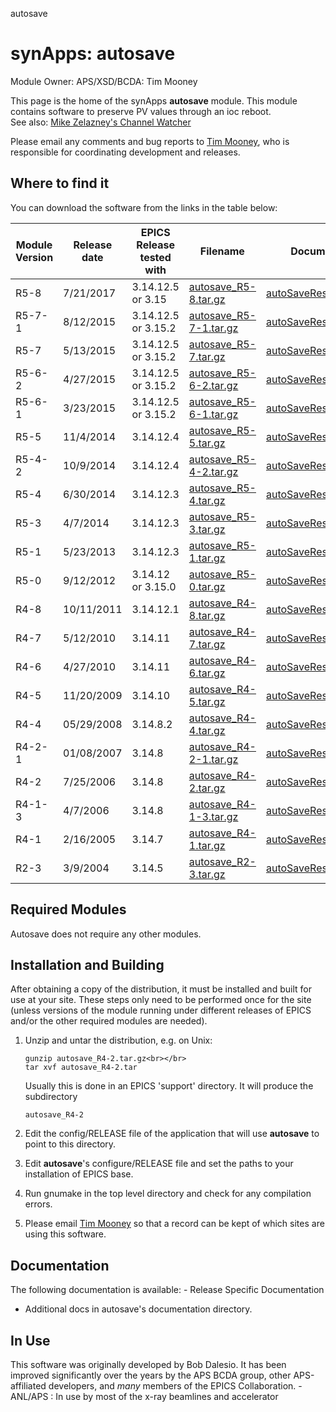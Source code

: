 autosave

synApps: autosave
=================

Module Owner: APS/XSD/BCDA: Tim Mooney

This page is the home of the synApps __autosave__ module. This module contains software to preserve PV values through an ioc reboot.  
See also: [Mike Zelazney's Channel Watcher](http://www.slac.stanford.edu/comp/unix/package/epics/extensions/ChannelWatcher/)

Please email any comments and bug reports to [Tim Mooney](mailto:mooney_at_aps.anl.gov), who is responsible for coordinating development and releases.

Where to find it
----------------

You can download the software from the links in the table below:

| __Module Version__ | __Release date__ | __EPICS Release tested with__ | __Filename__ | __Documentation__ | __Release Notes__ | __Known Problems__ |
|---|---|---|---|---|---|---|
| R5-8 | 7/21/2017 | 3.14.12.5 or 3.15 | [autosave\_R5-8.tar.gz](https://github.com/epics-modules/autosave/archive/R5-8.tar.gz) | [autoSaveRestore.html](http://htmlpreview.github.io/?https://github.com/epics-modules/autosave/blob/R5-8/documentation/autoSaveRestore.html) | [autosaveReleaseNotes.html](http://htmlpreview.github.io/?https://github.com/epics-modules/autosave/blob/R5-8/documentation/autosaveReleaseNotes.html) | [bugs.html](bugs.html) |
| R5-7-1 | 8/12/2015 | 3.14.12.5 or 3.15.2 | [autosave\_R5-7-1.tar.gz](https://github.com/epics-modules/autosave/archive/R5-7-1.tar.gz) | [autoSaveRestore.html](http://htmlpreview.github.io/?https://github.com/epics-modules/autosave/blob/R5-7-1/documentation/autoSaveRestore.html) | [autosaveReleaseNotes.html](http://htmlpreview.github.io/?https://github.com/epics-modules/autosave/blob/R5-7-1/documentation/autosaveReleaseNotes.html) | [bugs.html](bugs.html) |
| R5-7 | 5/13/2015 | 3.14.12.5 or 3.15.2 | [autosave\_R5-7.tar.gz](https://github.com/epics-modules/autosave/archive/R5-7.tar.gz) | [autoSaveRestore.html](http://htmlpreview.github.io/?https://github.com/epics-modules/autosave/blob/R5-7/documentation/autoSaveRestore.html) | [autosaveReleaseNotes.html](http://htmlpreview.github.io/?https://github.com/epics-modules/autosave/blob/R5-7/documentation/autosaveReleaseNotes.html) | [bugs.html](bugs.html) |
| R5-6-2 | 4/27/2015 | 3.14.12.5 or 3.15.2 | [autosave\_R5-6-2.tar.gz](https://github.com/epics-modules/autosave/archive/R5-6-2.tar.gz) | [autoSaveRestore.html](http://htmlpreview.github.io/?https://github.com/epics-modules/autosave/blob/R5-6-2/documentation/autoSaveRestore.html) | [autosaveReleaseNotes.html](http://htmlpreview.github.io/?https://github.com/epics-modules/autosave/blob/R5-6-2/documentation/autosaveReleaseNotes.html) | [bugs.html](bugs.html) |
| R5-6-1 | 3/23/2015 | 3.14.12.5 or 3.15.2 | [autosave\_R5-6-1.tar.gz](https://github.com/epics-modules/autosave/archive/R5-6-1.tar.gz) | [autoSaveRestore.html](http://htmlpreview.github.io/?https://github.com/epics-modules/autosave/blob/R5-6-1/documentation/autoSaveRestore.html) | [autosaveReleaseNotes.html](http://htmlpreview.github.io/?https://github.com/epics-modules/autosave/blob/R5-6-1/documentation/autosaveReleaseNotes.html) | [bugs.html](bugs.html) |
| R5-5 | 11/4/2014 | 3.14.12.4 | [autosave\_R5-5.tar.gz](https://github.com/epics-modules/autosave/archive/R5-5.tar.gz) | [autoSaveRestore.html](http://htmlpreview.github.io/?https://github.com/epics-modules/autosave/blob/R5-5/documentation/autoSaveRestore.html) | [autosaveReleaseNotes.html](http://htmlpreview.github.io/?https://github.com/epics-modules/autosave/blob/R5-5/documentation/autosaveReleaseNotes.html) | [bugs.html](bugs.html) |
| R5-4-2 | 10/9/2014 | 3.14.12.4 | [autosave\_R5-4-2.tar.gz](https://github.com/epics-modules/autosave/archive/R5-4-2.tar.gz) | [autoSaveRestore.html](http://htmlpreview.github.io/?https://github.com/epics-modules/autosave/blob/R5-4-2/documentation/autoSaveRestore.html) | [autosaveReleaseNotes.html](http://htmlpreview.github.io/?https://github.com/epics-modules/autosave/blob/R5-4-2/documentation/autosaveReleaseNotes.html) | [bugs.html](bugs.html) |
| R5-4 | 6/30/2014 | 3.14.12.3 | [autosave\_R5-4.tar.gz](https://github.com/epics-modules/autosave/archive/R5-4.tar.gz) | [autoSaveRestore.html](http://htmlpreview.github.io/?https://github.com/epics-modules/autosave/blob/R5-4/documentation/autoSaveRestore.html) | [autosaveReleaseNotes.html](http://htmlpreview.github.io/?https://github.com/epics-modules/autosave/blob/R5-4/documentation/autosaveReleaseNotes.html) | [bugs.html](bugs.html) |
| R5-3 | 4/7/2014 | 3.14.12.3 | [autosave\_R5-3.tar.gz](https://github.com/epics-modules/autosave/archive/R5-3.tar.gz) | [autoSaveRestore.html](http://htmlpreview.github.io/?https://github.com/epics-modules/autosave/blob/R5-3/documentation/autoSaveRestore.html) | [autosaveReleaseNotes.html](http://htmlpreview.github.io/?https://github.com/epics-modules/autosave/blob/R5-3/documentation/autosaveReleaseNotes.html) | [bugs.html](bugs.html) |
| R5-1 | 5/23/2013 | 3.14.12.3 | [autosave\_R5-1.tar.gz](https://github.com/epics-modules/autosave/archive/R5-1.tar.gz) | [autoSaveRestore.html](http://htmlpreview.github.io/?https://github.com/epics-modules/autosave/blob/R5-1/documentation/autoSaveRestore.html) | [autosaveReleaseNotes.html](http://htmlpreview.github.io/?https://github.com/epics-modules/autosave/blob/R5-1/documentation/autosaveReleaseNotes.html) | [bugs.html](bugs.html) |
| R5-0 | 9/12/2012 | 3.14.12 or 3.15.0 | [autosave\_R5-0.tar.gz](https://github.com/epics-modules/autosave/archive/R5-0.tar.gz) | [autoSaveRestore.html](http://htmlpreview.github.io/?https://github.com/epics-modules/autosave/blob/R5-0/documentation/autoSaveRestore.html) | [autosaveReleaseNotes.html](http://htmlpreview.github.io/?https://github.com/epics-modules/autosave/blob/R5-0/documentation/autosaveReleaseNotes.html) | [bugs.html](bugs.html) |
| R4-8 | 10/11/2011 | 3.14.12.1 | [autosave\_R4-8.tar.gz](https://github.com/epics-modules/autosave/archive/R4-8.tar.gz) | [autoSaveRestore.html](http://htmlpreview.github.io/?https://github.com/epics-modules/autosave/blob/R4-8/documentation/autoSaveRestore.html) | [autosaveReleaseNotes.html](http://htmlpreview.github.io/?https://github.com/epics-modules/autosave/blob/R4-8/documentation/autosaveReleaseNotes.html) | [bugs.html](bugs.html) |
| R4-7 | 5/12/2010 | 3.14.11 | [autosave\_R4-7.tar.gz](https://github.com/epics-modules/autosave/archive/R4-7.tar.gz) | [autoSaveRestore.html](http://htmlpreview.github.io/?https://github.com/epics-modules/autosave/blob/R4-7/documentation/autoSaveRestore.html) | [autosaveReleaseNotes.html](http://htmlpreview.github.io/?https://github.com/epics-modules/autosave/blob/R4-7/documentation/autosaveReleaseNotes.html) | [bugs.html](bugs.html) |
| R4-6 | 4/27/2010 | 3.14.11 | [autosave\_R4-6.tar.gz](https://github.com/epics-modules/autosave/archive/R4-6.tar.gz) | [autoSaveRestore.html](http://htmlpreview.github.io/?https://github.com/epics-modules/autosave/blob/R4-6/documentation/autoSaveRestore.html) | [autosaveReleaseNotes.html](http://htmlpreview.github.io/?https://github.com/epics-modules/autosave/blob/R4-6/documentation/autosaveReleaseNotes.html) | [bugs.html](bugs.html) |
| R4-5 | 11/20/2009 | 3.14.10 | [autosave\_R4-5.tar.gz](https://github.com/epics-modules/autosave/archive/R4-5.tar.gz) | [autoSaveRestore.html](http://htmlpreview.github.io/?https://github.com/epics-modules/autosave/blob/R4-5/documentation/autoSaveRestore.html) | [autosaveReleaseNotes.html](http://htmlpreview.github.io/?https://github.com/epics-modules/autosave/blob/R4-5/documentation/autosaveReleaseNotes.html) | [bugs.html](bugs.html) |
| R4-4 | 05/29/2008 | 3.14.8.2 | [autosave\_R4-4.tar.gz](https://github.com/epics-modules/autosave/archive/R4-4.tar.gz) | [autoSaveRestore.html](http://htmlpreview.github.io/?https://github.com/epics-modules/autosave/blob/R4-4/documentation/autoSaveRestore.html) | [autosaveReleaseNotes.html](http://htmlpreview.github.io/?https://github.com/epics-modules/autosave/blob/R4-4/documentation/autosaveReleaseNotes.html) | [bugs.html](bugs.html) |
| R4-2-1 | 01/08/2007 | 3.14.8 | [autosave\_R4-2-1.tar.gz](https://github.com/epics-modules/autosave/archive/R4-2-1.tar.gz) | [autoSaveRestore.html](http://htmlpreview.github.io/?https://github.com/epics-modules/autosave/blob/R4-2-1/documentation/autoSaveRestore.html) | [autosaveReleaseNotes.html](http://htmlpreview.github.io/?https://github.com/epics-modules/autosave/blob/R4-2-1/documentation/autosaveReleaseNotes.html) | [bugs.html](bugs.html) |
| R4-2 | 7/25/2006 | 3.14.8 | [autosave\_R4-2.tar.gz](https://github.com/epics-modules/autosave/archive/R4-2.tar.gz) | [autoSaveRestore.html](http://htmlpreview.github.io/?https://github.com/epics-modules/autosave/blob/R4-2/documentation/autoSaveRestore.html) | [autosaveReleaseNotes.html](http://htmlpreview.github.io/?https://github.com/epics-modules/autosave/blob/R4-2/documentation/autosaveReleaseNotes.html) | [bugs.html](bugs.html) |
| R4-1-3 | 4/7/2006 | 3.14.8 | [autosave\_R4-1-3.tar.gz](https://github.com/epics-modules/autosave/archive/R4-1-3.tar.gz) | [autoSaveRestore.html](http://htmlpreview.github.io/?https://github.com/epics-modules/autosave/blob/R4-1-3/documentation/autoSaveRestore.html) | [autosaveReleaseNotes.html](http://htmlpreview.github.io/?https://github.com/epics-modules/autosave/blob/R4-1-3/documentation/autosaveReleaseNotes.html) | [bugs.html](bugs.html) |
| R4-1 | 2/16/2005 | 3.14.7 | [autosave\_R4-1.tar.gz](https://github.com/epics-modules/autosave/archive/R4-1.tar.gz) | [autoSaveRestore.html](http://htmlpreview.github.io/?https://github.com/epics-modules/autosave/blob/R4-1/documentation/autoSaveRestore.html) | [autosaveReleaseNotes.html](http://htmlpreview.github.io/?https://github.com/epics-modules/autosave/blob/R4-1/documentation/autosaveReleaseNotes.html) | [bugs.html](bugs.html) |
| R2-3 | 3/9/2004 | 3.14.5 | [autosave\_R2-3.tar.gz](https://github.com/epics-modules/autosave/archive/R2-3.tar.gz) | [autoSaveRestore.README](https://github.com/epics-modules/autosave/blob/R2-3/documentation/autoSaveRestore.README) | [autosaveReleaseNotes.html](http://htmlpreview.github.io/?https://github.com/epics-modules/autosave/blob/R2-3/documentation/autosaveReleaseNotes.html) | None |

Required Modules
----------------

Autosave does not require any other modules.

Installation and Building
-------------------------

After obtaining a copy of the distribution, it must be installed and built for use at your site. These steps only need to be performed once for the site (unless versions of the module running under different releases of EPICS and/or the other required modules are needed).

1. Unzip and untar the distribution, e.g. on Unix:  
    ```
    gunzip autosave_R4-2.tar.gz<br></br>
    tar xvf autosave_R4-2.tar
    ```
    
    Usually this is done in an EPICS 'support' directory. It will produce the subdirectory 
    ```
    autosave_R4-2
    ```
2. Edit the config/RELEASE file of the application that will use __autosave__ to point to this directory.
3. Edit __autosave__'s configure/RELEASE file and set the paths to your installation of EPICS base.
4. Run gnumake in the top level directory and check for any compilation errors.
5. Please email [Tim Mooney](mailto:mooney_at_aps.anl.gov) so that a record can be kept of which sites are using this software.

Documentation
-------------

The following documentation is available: - Release Specific Documentation
- Additional docs in autosave's documentation directory.

In Use
------

This software was originally developed by Bob Dalesio. It has been improved significantly over the years by the APS BCDA group, other APS-affiliated developers, and *many* members of the EPICS Collaboration. - ANL/APS : In use by most of the x-ray beamlines and accelerator
